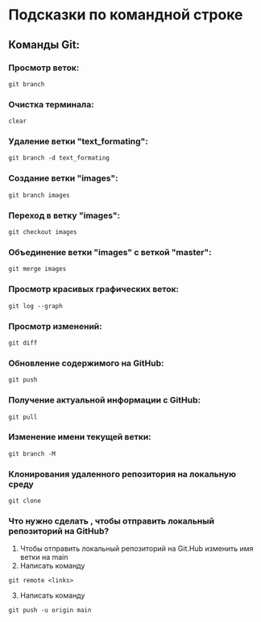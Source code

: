 # Подсказки по командной строке

## Команды Git:

### Просмотр веток:
```
git branch
```

### Очистка терминала:
```
clear
```

### Удаление ветки "text_formating":
```
git branch -d text_formating
```

### Создание ветки "images":
```
git branch images
```

### Переход в ветку "images":
```
git checkout images
```

### Объединение ветки "images" с веткой "master":
```
git merge images
```

### Просмотр красивых графических веток:
```
git log --graph
```

### Просмотр изменений:
```
git diff
```

### Обновление содержимого на GitHub:
```
git push
```

### Получение актуальной информации с GitHub:
```
git pull
```

### Изменение имени текущей ветки:
```
git branch -M
```

### Клонирования удаленного репозитория на локальную среду 
```
git clone
```

###  Что нужно сделать , чтобы отправить локальный репозиторий на GitHub?

1. Чтобы отправить локальный репозиторий на  Git.Hub
изменить имя ветки на main 
2. Написать команду 
```
git remote <links>
```
3. Написать команду 
```
git push -u origin main
```